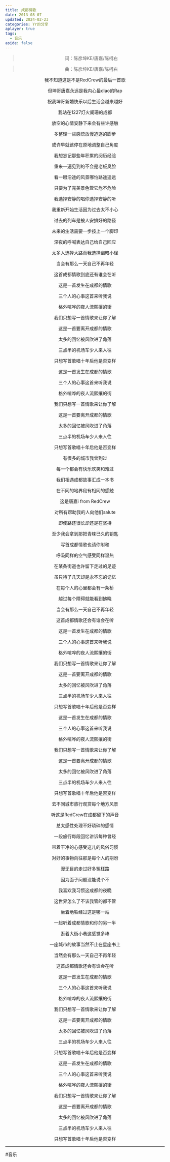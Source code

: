 ```yaml
---
title: 成都情歌
date: 2013-08-07
updated: 2024-02-23
categories: Yr的分享
aplayer: true
tags:
  - 音乐
aside: false
---
```


<meting-js
 id="32807689"
 server="netease"
 type="song"
 theme="#C20C0C">
</meting-js>

<center>

> 词：陈彦坤KE/唐嘉/陈柯右

> 曲：陈彦坤KE/唐嘉/陈柯右

我不知道这是不是RedCrew的最后一首歌

但坤哥唐嘉永远是我内心最diao的Rap

祝我坤哥新婚快乐以后生活会越来越好

我站在1227灯火阑珊的成都

放空的心情安静下来会有些许感触

多整理一些感悟放慢追逐的脚步

或许早就该停在原地调整自己角度

<!-- more -->

我想忘记那些年积累的阅历经验

重来一遍见到的不会是老板臭脸

看一眼沿途的风景哪怕路途遥远

只要为了完美景色管它危不危险

我选择安静的唱你选择安静的听

我重新开始生活因为过去太不小心

过去的列车是被人安排好的路径

未来的生活需要一步按上一个脚印

深夜的呼喊表达自己给自己回应

太多人选择大路而我选择幽暗小径

当会有那么一天自己不再年轻

这首成都情歌到底还有谁会在听

这是一首发生在成都的情歌

三个人的心事这首来听我说

格外喧哗的夜人流熙攘的街

我们只想写一首情歌来让你了解

这是一首要离开成都的情歌

太多的回忆被风吹进了角落

三点半的机场车少人来人往

只想写首歌唱十年后他是否变样

这是一首发生在成都的情歌

三个人的心事这首来听我说

格外喧哗的夜人流熙攘的街

我们只想写一首情歌来让你了解

这是一首要离开成都的情歌

太多的回忆被风吹进了角落

三点半的机场车少人来人往

只想写首歌唱十年后他是否变样

有很多的城市我曾到过

每一个都会有快乐欢笑和难过

我们相遇成都故事汇成一本书

在不同的地界段有相同的感触

这是唐嘉i from RedCrew

对所有帮助我的人向他们salute

即使路还很长却还是在坚持

至少我会拿到那把青睐已久的钥匙

写首成都情歌也请你附和

呼吸同样的空气感受同样温热

在某条街道也许留下走过的足迹

虽只待了几天却是永不忘的记忆

在每个人的心里都会有一条桥

越过每个障碍就能看到拂晓

当会有那么一天自己不再年轻

这首成都情歌还会有谁会在听

这是一首发生在成都的情歌

三个人的心事这首来听我说

格外喧哗的夜人流熙攘的街

我们只想写一首情歌来让你了解

这是一首要离开成都的情歌

太多的回忆被风吹进了角落

三点半的机场车少人来人往

只想写首歌唱十年后他是否变样

这是一首发生在成都的情歌

三个人的心事这首来听我说

格外喧哗的夜人流熙攘的街

我们只想写一首情歌来让你了解

这是一首要离开成都的情歌

太多的回忆被风吹进了角落

三点半的机场车少人来人往

只想写首歌唱十年后他是否变样

去不同城市旅行观赏每个地方风景

听这是RedCrew在成都留下的声音

总太感性处理不好琐碎的感情

一段旅行每段回忆讲诉每种曾经

带着干净的心感受这儿的风俗习惯

对好的事物向往那是每个人的期盼

漫无目的走过好多冤枉路

因为面子问题没能说个不

我喜欢我习惯这成都的夜晚

这世界怎么了不该我管的都不管

坐着地铁经过这是哪一站

一起听着成都情歌和你的另一半

逛着大街小巷这感觉多棒

一座城市的故事当然不止在星座书上

当然会有那么一天自己不再年轻

这首成都情歌还会有谁会在听

这是一首发生在成都的情歌

三个人的心事这首来听我说

格外喧哗的夜人流熙攘的街

我们只想写一首情歌来让你了解

这是一首要离开成都的情歌

太多的回忆被风吹进了角落

三点半的机场车少人来人往

只想写首歌唱十年后他是否变样

这是一首发生在成都的情歌

三个人的心事这首来听我说

格外喧哗的夜人流熙攘的街

我们只想写一首情歌来让你了解

这是一首要离开成都的情歌

太多的回忆被风吹进了角落

三点半的机场车少人来人往

只想写首歌唱十年后他是否变样
</center>

---
#音乐 
